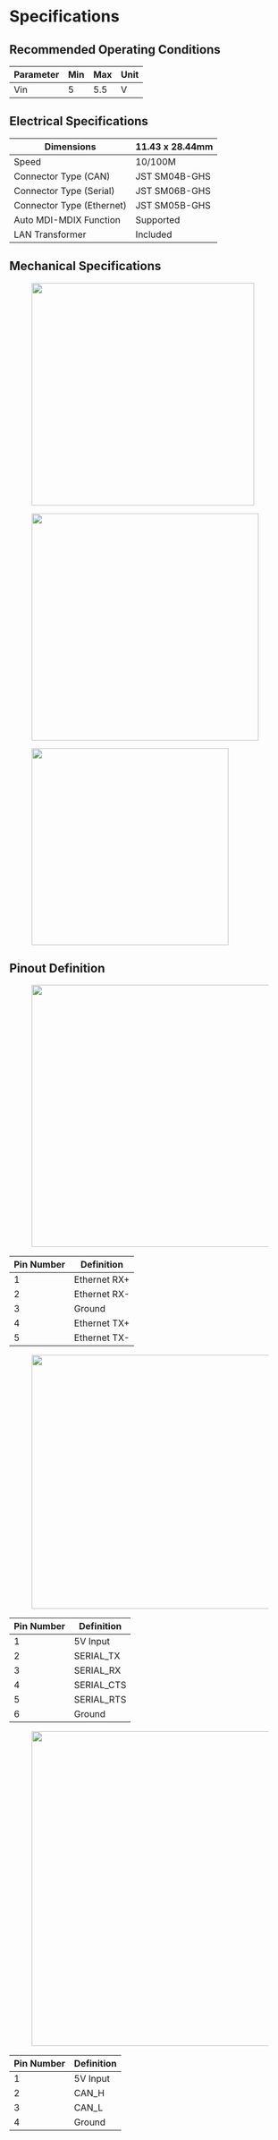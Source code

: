 # Specifications

## Recommended Operating Conditions

| Parameter | Min | Max | Unit |
| --------- | --- | --- | ---- |
| Vin       | 5   | 5.5 | V    |

## Electrical Specifications

| Dimensions                | 11.43 x 28.44mm |
| ------------------------- | --------------- |
| Speed                     | 10/100M         |
| Connector Type (CAN)      | JST SM04B-GHS   |
| Connector Type (Serial)   | JST SM06B-GHS   |
| Connector Type (Ethernet) | JST SM05B-GHS   |
| Auto MDI-MDIX Function    | Supported       |
| LAN Transformer           | Included        |

## Mechanical Specifications

<figure><img src="../../.gitbook/assets/image (38).png" alt="" width="398"><figcaption></figcaption></figure>

<figure><img src="../../.gitbook/assets/image (44).png" alt="" width="406"><figcaption></figcaption></figure>

<figure><img src="../../.gitbook/assets/image (40).png" alt="" width="352"><figcaption></figcaption></figure>

## Pinout Definition

<figure><img src="../../.gitbook/assets/image (41).png" alt="" width="469"><figcaption></figcaption></figure>

| Pin Number | Definition   |
| ---------- | ------------ |
| 1          | Ethernet RX+ |
| 2          | Ethernet RX- |
| 3          | Ground       |
| 4          | Ethernet TX+ |
| 5          | Ethernet TX- |

<figure><img src="../../.gitbook/assets/image (42).png" alt="" width="454"><figcaption></figcaption></figure>

| Pin Number | Definition  |
| ---------- | ----------- |
| 1          | 5V Input    |
| 2          | SERIAL\_TX  |
| 3          | SERIAL\_RX  |
| 4          | SERIAL\_CTS |
| 5          | SERIAL\_RTS |
| 6          | Ground      |

<figure><img src="../../.gitbook/assets/image (43).png" alt="" width="563"><figcaption></figcaption></figure>

| Pin Number | Definition |
| ---------- | ---------- |
| 1          | 5V Input   |
| 2          | CAN\_H     |
| 3          | CAN\_L     |
| 4          | Ground     |

